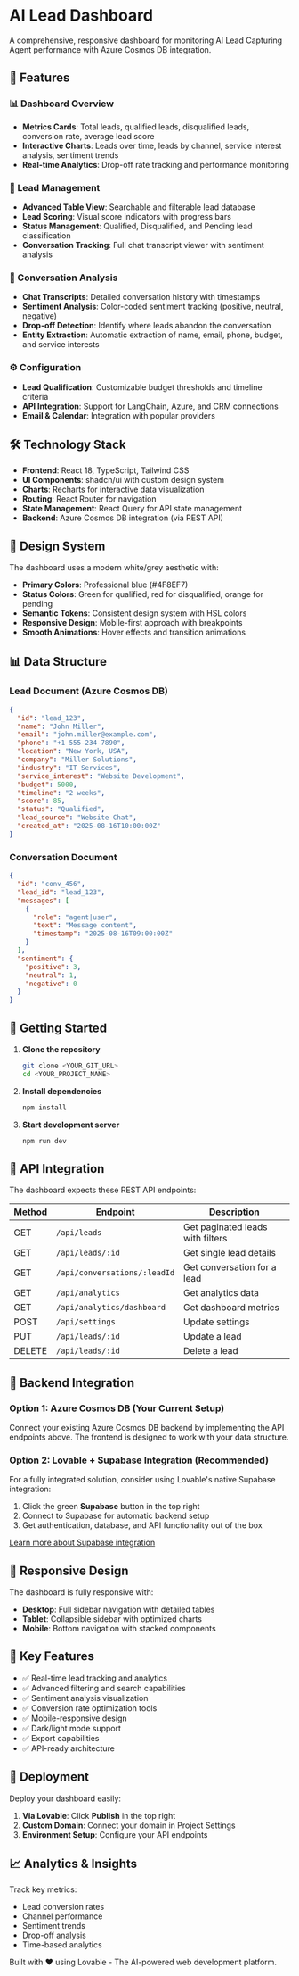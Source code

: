 # AI Lead Dashboard

A comprehensive, responsive dashboard for monitoring AI Lead Capturing Agent performance with Azure Cosmos DB integration.

## 🎯 Features

### 📊 Dashboard Overview
- **Metrics Cards**: Total leads, qualified leads, disqualified leads, conversion rate, average lead score
- **Interactive Charts**: Leads over time, leads by channel, service interest analysis, sentiment trends
- **Real-time Analytics**: Drop-off rate tracking and performance monitoring

### 👥 Lead Management
- **Advanced Table View**: Searchable and filterable lead database
- **Lead Scoring**: Visual score indicators with progress bars
- **Status Management**: Qualified, Disqualified, and Pending lead classification
- **Conversation Tracking**: Full chat transcript viewer with sentiment analysis

### 💬 Conversation Analysis
- **Chat Transcripts**: Detailed conversation history with timestamps
- **Sentiment Analysis**: Color-coded sentiment tracking (positive, neutral, negative)
- **Drop-off Detection**: Identify where leads abandon the conversation
- **Entity Extraction**: Automatic extraction of name, email, phone, budget, and service interests

### ⚙️ Configuration
- **Lead Qualification**: Customizable budget thresholds and timeline criteria
- **API Integration**: Support for LangChain, Azure, and CRM connections
- **Email & Calendar**: Integration with popular providers

## 🛠 Technology Stack

- **Frontend**: React 18, TypeScript, Tailwind CSS
- **UI Components**: shadcn/ui with custom design system
- **Charts**: Recharts for interactive data visualization
- **Routing**: React Router for navigation
- **State Management**: React Query for API state management
- **Backend**: Azure Cosmos DB integration (via REST API)

## 🎨 Design System

The dashboard uses a modern white/grey aesthetic with:
- **Primary Colors**: Professional blue (#4F8EF7)
- **Status Colors**: Green for qualified, red for disqualified, orange for pending
- **Semantic Tokens**: Consistent design system with HSL colors
- **Responsive Design**: Mobile-first approach with breakpoints
- **Smooth Animations**: Hover effects and transition animations

## 📊 Data Structure

### Lead Document (Azure Cosmos DB)
```json
{
  "id": "lead_123",
  "name": "John Miller",
  "email": "john.miller@example.com",
  "phone": "+1 555-234-7890",
  "location": "New York, USA",
  "company": "Miller Solutions",
  "industry": "IT Services",
  "service_interest": "Website Development",
  "budget": 5000,
  "timeline": "2 weeks",
  "score": 85,
  "status": "Qualified",
  "lead_source": "Website Chat",
  "created_at": "2025-08-16T10:00:00Z"
}
```

### Conversation Document
```json
{
  "id": "conv_456",
  "lead_id": "lead_123",
  "messages": [
    {
      "role": "agent|user",
      "text": "Message content",
      "timestamp": "2025-08-16T09:00:00Z"
    }
  ],
  "sentiment": {
    "positive": 3,
    "neutral": 1,
    "negative": 0
  }
}
```

## 🚀 Getting Started

1. **Clone the repository**
   ```bash
   git clone <YOUR_GIT_URL>
   cd <YOUR_PROJECT_NAME>
   ```

2. **Install dependencies**
   ```bash
   npm install
   ```

3. **Start development server**
   ```bash
   npm run dev
   ```

## 🔗 API Integration

The dashboard expects these REST API endpoints:

| Method | Endpoint | Description |
|--------|----------|-------------|
| GET | `/api/leads` | Get paginated leads with filters |
| GET | `/api/leads/:id` | Get single lead details |
| GET | `/api/conversations/:leadId` | Get conversation for a lead |
| GET | `/api/analytics` | Get analytics data |
| GET | `/api/analytics/dashboard` | Get dashboard metrics |
| POST | `/api/settings` | Update settings |
| PUT | `/api/leads/:id` | Update a lead |
| DELETE | `/api/leads/:id` | Delete a lead |

## 🔐 Backend Integration

### Option 1: Azure Cosmos DB (Your Current Setup)
Connect your existing Azure Cosmos DB backend by implementing the API endpoints above. The frontend is designed to work with your data structure.

### Option 2: Lovable + Supabase Integration (Recommended)
For a fully integrated solution, consider using Lovable's native Supabase integration:

1. Click the green **Supabase** button in the top right
2. Connect to Supabase for automatic backend setup
3. Get authentication, database, and API functionality out of the box

[Learn more about Supabase integration](https://docs.lovable.dev/integrations/supabase/)

## 📱 Responsive Design

The dashboard is fully responsive with:
- **Desktop**: Full sidebar navigation with detailed tables
- **Tablet**: Collapsible sidebar with optimized charts
- **Mobile**: Bottom navigation with stacked components

## 🎯 Key Features

- ✅ Real-time lead tracking and analytics
- ✅ Advanced filtering and search capabilities
- ✅ Sentiment analysis visualization
- ✅ Conversion rate optimization tools
- ✅ Mobile-responsive design
- ✅ Dark/light mode support
- ✅ Export capabilities
- ✅ API-ready architecture

## 🚀 Deployment

Deploy your dashboard easily:

1. **Via Lovable**: Click **Publish** in the top right
2. **Custom Domain**: Connect your domain in Project Settings
3. **Environment Setup**: Configure your API endpoints

## 📈 Analytics & Insights

Track key metrics:
- Lead conversion rates
- Channel performance
- Sentiment trends
- Drop-off analysis
- Time-based analytics

Built with ❤️ using Lovable - The AI-powered web development platform.